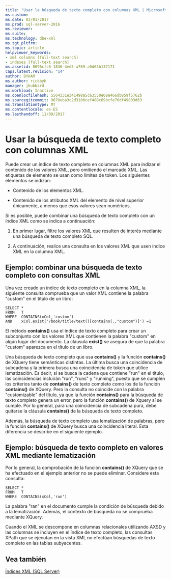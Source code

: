 ```yaml
---
title: "Usar la búsqueda de texto completo con columnas XML | Microsoft Docs"
ms.custom: 
ms.date: 03/01/2017
ms.prod: sql-server-2016
ms.reviewer: 
ms.suite: 
ms.technology: dbe-xml
ms.tgt_pltfrm: 
ms.topic: article
helpviewer_keywords:
- xml columns [full-text search]
- indexes [full-text search]
ms.assetid: 8096cfc6-1836-4ed5-a769-a5d63b137171
caps.latest.revision: "14"
author: BYHAM
ms.author: rickbyh
manager: jhubbard
ms.workload: Inactive
ms.openlocfilehash: 5564331e341498a5c63550e08e466db859f5762b
ms.sourcegitcommit: 9678eba3c2d3100cef408c69bcfe76df49803d63
ms.translationtype: MT
ms.contentlocale: es-ES
ms.lasthandoff: 11/09/2017
---
```

# <a name="use-full-text-search-with-xml-columns"></a>Usar la búsqueda de texto completo con columnas XML
  Puede crear un índice de texto completo en columnas XML para indizar el contenido de los valores XML, pero omitiendo el marcado XML. Las etiquetas de elemento se usan como límites de token. Los siguientes elementos se indizan:  
  
-   Contenido de los elementos XML.  
  
-   Contenido de los atributos XML del elemento de nivel superior únicamente, a menos que esos valores sean numéricos.  
  
 Si es posible, puede combinar una búsqueda de texto completo con un índice XML como se indica a continuación:  
  
1.  En primer lugar, filtre los valores XML que resulten de interés mediante una búsqueda de texto completo SQL.  
  
2.  A continuación, realice una consulta en los valores XML que usen índice XML en la columna XML.  
  
## <a name="example-combining-full-text-search-with-xml-querying"></a>Ejemplo: combinar una búsqueda de texto completo con consultas XML  
 Una vez creado un índice de texto completo en la columna XML, la siguiente consulta comprueba que un valor XML contiene la palabra "custom" en el título de un libro:  
  
```  
SELECT *   
FROM   T   
WHERE  CONTAINS(xCol,'custom')   
AND    xCol.exist('/book/title/text()[contains(.,"custom")]') =1  
```  
  
 El método **contains()** usa el índice de texto completo para crear un subconjunto con los valores XML que contienen la palabra "custom" en algún lugar del documento. La cláusula **exist()** se asegura de que la palabra "custom" aparezca en el título de un libro.  
  
 Una búsqueda de texto completo que usa **contains()** y la función **contains()** de XQuery tiene semánticas distintas. La última busca una coincidencia de subcadena y la primera busca una coincidencia de token que utilice lematización. Es decir, si se busca la cadena que contiene "run" en el título, las coincidencias incluirán "run", "runs" y "running", puesto que se cumplen los criterios tanto de **contains()** de texto completo como los de la función **contains()** de XQuery. Pero la consulta no coincide con la palabra "customizable" del título, ya que la función **contains()** para la búsqueda de texto completo genera un error, pero la función **contains()** de Xquery sí se cumple. Por lo general, para una coincidencia de subcadena pura, debe quitarse la cláusula **contains()** de la búsqueda de texto completo.  
  
 Además, la búsqueda de texto completo usa lematización de palabras, pero la función **contains()** de XQuery busca una coincidencia literal. Esta diferencia se describe en el siguiente ejemplo.  
  
## <a name="example-full-text-search-on-xml-values-using-stemming"></a>Ejemplo: búsqueda de texto completo en valores XML mediante lematización  
 Por lo general, la comprobación de la función **contains()** de XQuery que se ha efectuado en el ejemplo anterior no se puede eliminar. Considere esta consulta:  
  
```  
SELECT *   
FROM   T   
WHERE  CONTAINS(xCol,'run')   
```  
  
 La palabra "ran" en el documento cumple la condición de búsqueda debido a la lematización. Además, el contexto de búsqueda no se comprueba mediante XQuery.  
  
 Cuando el XML se descompone en columnas relacionales utilizando AXSD y las columnas se incluyen en el índice de texto completo, las consultas XPath que se ejecutan en la vista XML no efectúan búsquedas de texto completo en las tablas subyacentes.  
  
## <a name="see-also"></a>Vea también  
 [Índices XML &#40;SQL Server&#41;](../../relational-databases/xml/xml-indexes-sql-server.md)  
  
  

